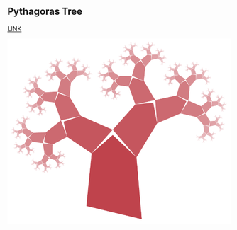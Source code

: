 ## Pythagoras Tree
[LINK](https://samu.github.io/elm-pythagorastree/)

![image](/image.png?raw=true)
